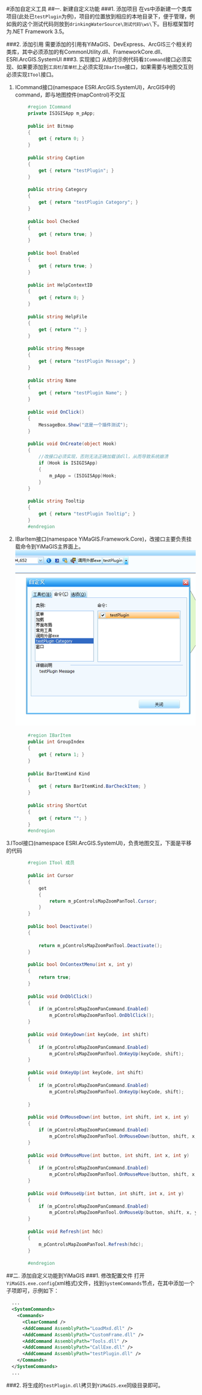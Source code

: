 #添加自定义工具
##一. 新建自定义功能
###1. 添加项目
在vs中添新建一个类库项目(此处已`testPlugin`为例)，项目的位置放到相应的本地目录下，便于管理，例如我的这个测试代码则放到`drinkingWaterSource\测试代码\ws\`下。目标框架暂时为.NET Framework 3.5。

###2. 添加引用
需要添加的引用有YiMaGIS、DevExpress、ArcGIS三个相关的类库，其中必须添加的有CommonUtility.dll、FrameworkCore.dll、ESRI.ArcGIS.SystemUI
###3. 实现接口
从给的示例代码看`ICommand`接口必须实现、如果要添加到`工具栏`/`菜单栏`上必须实现`IBarItem`接口，如果需要与地图交互则必须实现`ITool`接口。

1. ICommand接口(namespace ESRI.ArcGIS.SystemUI)，ArcGIS中的command，即与地图控件(mapControl)不交互
```C#
        #region ICommand
        private ISIGISApp m_pApp;

        public int Bitmap
        {
            get { return 0; }
        }

        public string Caption
        {
            get { return "testPlugin"; }
        }

        public string Category
        {
            get { return "testPlugin Category"; }
        }

        public bool Checked
        {
            get { return true; }
        }

        public bool Enabled
        {
            get { return true; }
        }

        public int HelpContextID
        {
            get { return 0; }
        }

        public string HelpFile
        {
            get { return ""; }
        }

        public string Message
        {
            get { return "testPlugin Message"; }
        }

        public string Name
        {
            get { return "testPlugin Name"; }
        }

        public void OnClick()
        {
            MessageBox.Show("这是一个插件测试");
        }

        public void OnCreate(object Hook)
        {
            //改接口必须实现，否则无法正确加载该dll，从而导致系统崩溃
            if (Hook is ISIGISApp)
            {
                m_pApp = (ISIGISApp)Hook;
            }
        }

        public string Tooltip
        {
            get { return "testPlugin Tooltip"; }
        }
        #endregion
```
2. IBarItem接口(namespace YiMaGIS.Framework.Core)，改接口主要负责挂载命令到YiMaGIS主界面上。
![](./img/自定义命令.jpg)
```C#
        #region IBarItem
        public int GroupIndex
        {
            get { return 1; }
        }

        public BarItemKind Kind
        {
            get { return BarItemKind.BarCheckItem; }
        }

        public string ShortCut
        {
            get { return ""; }
        }
        #endregion
```
3.ITool接口(namespace ESRI.ArcGIS.SystemUI)，负责地图交互，下面是平移的代码
```C#
        #region ITool 成员

        public int Cursor
        {
            get
            {
                return m_pControlsMapZoomPanTool.Cursor;
            }
        }

        public bool Deactivate()
        {

            return m_pControlsMapZoomPanTool.Deactivate();
        }

        public bool OnContextMenu(int x, int y)
        {
            return true;
        }

        public void OnDblClick()
        {
            if (m_pControlsMapZoomPanCommand.Enabled)
                m_pControlsMapZoomPanTool.OnDblClick();
        }

        public void OnKeyDown(int keyCode, int shift)
        {
            if (m_pControlsMapZoomPanCommand.Enabled)
                m_pControlsMapZoomPanTool.OnKeyUp(keyCode, shift);
        }

        public void OnKeyUp(int keyCode, int shift)
        {
            if (m_pControlsMapZoomPanCommand.Enabled)
                m_pControlsMapZoomPanTool.OnKeyUp(keyCode, shift);

        }

        public void OnMouseDown(int button, int shift, int x, int y)
        {
            if (m_pControlsMapZoomPanCommand.Enabled)
                m_pControlsMapZoomPanTool.OnMouseDown(button, shift, x, y);
        }

        public void OnMouseMove(int button, int shift, int x, int y)
        {
            if (m_pControlsMapZoomPanCommand.Enabled)
                m_pControlsMapZoomPanTool.OnMouseMove(button, shift, x, y);
        }

        public void OnMouseUp(int button, int shift, int x, int y)
        {
            if (m_pControlsMapZoomPanCommand.Enabled)
                m_pControlsMapZoomPanTool.OnMouseUp(button, shift, x, y);
        }

        public void Refresh(int hdc)
        {
            m_pControlsMapZoomPanTool.Refresh(hdc);
        }

        #endregion
```
##二. 添加自定义功能到YiMaGIS
###1. 修改配置文件
打开`YiMaGIS.exe.config`(xml格式)文件，找到`SystemCommands`节点，在其中添加一个子项即可，示例如下：
```xml
  ...
  <SystemCommands>
    <Commands>
      <ClearCommand />
      <AddCommand AssemblyPath="LoadMxd.dll" />
      <AddCommand AssemblyPath="CustomFrame.dll" />
      <AddCommand AssemblyPath="Tools.dll" />
      <AddCommand AssemblyPath="CallExe.dll" />
      <AddCommand AssemblyPath="testPlugin.dll" />
    </Commands>
  </SystemCommands>
  ...
```
###2. 将生成的`testPlugin.dll`拷贝到`YiMaGIS.exe`同级目录即可。
